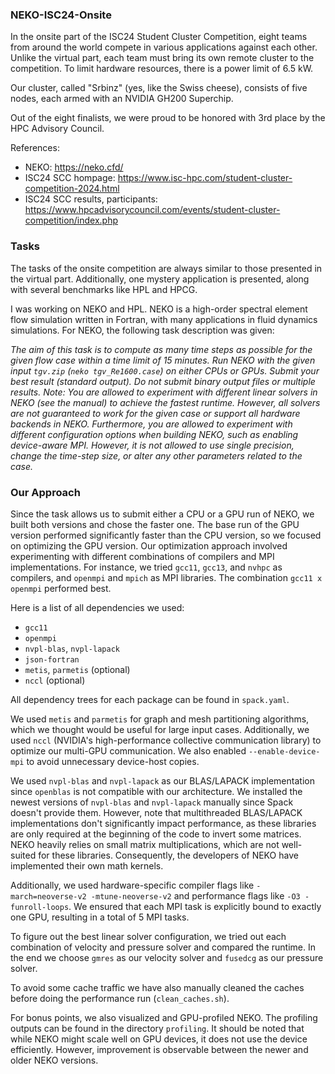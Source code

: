 
### NEKO-ISC24-Onsite
In the onsite part of the ISC24 Student Cluster Competition, eight teams from around the world compete in various applications against each other. Unlike the virtual part, each team must bring its own remote cluster to the competition. To limit hardware resources, there is a power limit of 6.5 kW. 

Our cluster, called "Srbinz" (yes, like the Swiss cheese), consists of five nodes, each armed with an NVIDIA GH200 Superchip.

Out of the eight finalists, we were proud to be honored with 3rd place by the HPC Advisory Council.

References: 
- NEKO: https://neko.cfd/
- ISC24 SCC hompage: https://www.isc-hpc.com/student-cluster-competition-2024.html
- ISC24 SCC results, participants: https://www.hpcadvisorycouncil.com/events/student-cluster-competition/index.php 

### Tasks
The tasks of the onsite competition are always similar to those presented in the virtual part. Additionally, one mystery application is presented, along with several benchmarks like HPL and HPCG. 

I was working on NEKO and HPL. NEKO is a high-order spectral element flow simulation written in Fortran, with many applications in fluid dynamics simulations. For NEKO, the following task description was given:

*The aim of this task is to compute as many time steps as possible for the given flow case within a time limit of 15 minutes. Run NEKO with the given input `tgv.zip` (`neko tgv_Re1600.case`) on either CPUs or GPUs. Submit your best result (standard output). Do not submit binary output files or multiple results. Note: You are allowed to experiment with different linear solvers in NEKO (see the manual) to achieve the fastest runtime. However, all solvers are not guaranteed to work for the given case or support all hardware backends in NEKO. Furthermore, you are allowed to experiment with different configuration options when building NEKO, such as enabling device-aware MPI. However, it is not allowed to use single precision, change the time-step size, or alter any other parameters related to the case.*



### Our Approach

Since the task allows us to submit either a CPU or a GPU run of NEKO, we built both versions and chose the faster one. The base run of the GPU version performed significantly faster than the CPU version, so we focused on optimizing the GPU version. Our optimization approach involved experimenting with different combinations of compilers and MPI implementations. For instance, we tried `gcc11`, `gcc13`, and `nvhpc` as compilers, and `openmpi` and `mpich` as MPI libraries. The combination `gcc11 x openmpi` performed best.

Here is a list of all dependencies we used:

- `gcc11`
- `openmpi`
- `nvpl-blas`, `nvpl-lapack`
- `json-fortran`
- `metis`, `parmetis` (optional)
- `nccl` (optional)

All dependency trees for each package can be found in `spack.yaml`.

We used `metis` and `parmetis` for graph and mesh partitioning algorithms, which we thought would be useful for large input cases. Additionally, we used `nccl` (NVIDIA's high-performance collective communication library) to optimize our multi-GPU communication. We also enabled `--enable-device-mpi` to avoid unnecessary device-host copies.

We used `nvpl-blas` and `nvpl-lapack` as our BLAS/LAPACK implementation since `openblas` is not compatible with our architecture. We installed the newest versions of `nvpl-blas` and `nvpl-lapack` manually since Spack doesn't provide them. However, note that multithreaded BLAS/LAPACK implementations don't significantly impact performance, as these libraries are only required at the beginning of the code to invert some matrices. NEKO heavily relies on small matrix multiplications, which are not well-suited for these libraries. Consequently, the developers of NEKO have implemented their own math kernels.

Additionally, we used hardware-specific compiler flags like `-march=neoverse-v2 -mtune-neoverse-v2` and performance flags like `-O3 -funroll-loops`. We ensured that each MPI task is explicitly bound to exactly one GPU, resulting in a total of 5 MPI tasks.

To figure out the best linear solver configuration, we tried out each combination of velocity and pressure solver and compared the runtime. In the end we choose `gmres` as our velocity solver and `fusedcg` as our pressure solver.

To avoid some cache traffic we have also manually cleaned the caches before doing the performance run (`clean_caches.sh`).


For bonus points, we also visualized and GPU-profiled NEKO. The profiling outputs can be found in the directory `profiling`. It should be noted that while NEKO might scale well on GPU devices, it does not use the device efficiently. However, improvement is observable between the newer and older NEKO versions.

